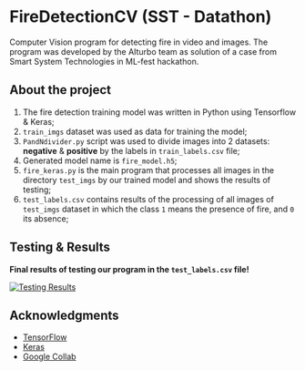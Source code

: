 # FireDetectionCV (SST - Datathon)
Computer Vision program for detecting fire in video and images. The program was developed by the AIturbo team as solution of a case from Smart System Technologies in ML-fest hackathon. 

## About the project
1) The fire detection training model was written in Python using Tensorflow & Keras;
2) `train_imgs` dataset was used as data for training the model;
3) `PandNdivider.py` script was used to divide images into 2 datasets: **negative** & **positive** by the labels in `train_labels.csv` file;
4) Generated model name is `fire_model.h5`;
5) `fire_keras.py` is the main program that processes all images in the directory `test_imgs` by our trained model and shows the results of testing;
6) `test_labels.csv` contains results of the processing of all images of `test_imgs` dataset in which the class `1` means the presence of fire, and `0` its absence;

## Testing & Results

**Final results of testing our program in the `test_labels.csv` file!**

[![Testing Results][test-imgs-results]][contributors-url]


## Acknowledgments

* [TensorFlow](https://www.tensorflow.org/)
* [Keras](https://keras.io/)
* [Google Collab](https://colab.research.google.com/)


[test-imgs-results]: https://sun9-west.userapi.com/sun9-6/s/v1/ig2/Xz950WkFJFfigR6y7fyG4IhhLkh1lv2HR_NP83PqLg2hFAfHmxa5g-wVI9wjkTVtL6g-1VWvLwrBlfWueWVdpQpS.jpg?size=639x210&quality=95&type=album
[contributors-url]: https://github.com/silvermete0r
